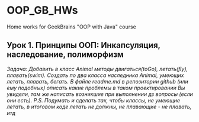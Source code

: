 # OOP_GB_HWs
Home works for GeekBrains "OOP with Java" course

## Урок 1. Принципы ООП: Инкапсуляция, наследование, полиморфизм
*Задача:
Добавить в класс Animal методы двигаться(toGo), летать(fly), плавать(swim).
Создать по два класса наследника Animal, умеющих летать, плавать, бегать.
В файле readme.md в репозитории github (или ему подобных) описать
какие проблемы в таком проектировании Вы увидели, там же написать
возникшие при выполнении дз вопросы (если они есть). 
P.S. Подумать и сделать так, чтобы классы, не умеющие летать,
в итоговом коде летать не должны, не плавающие - не плавать, итд*
